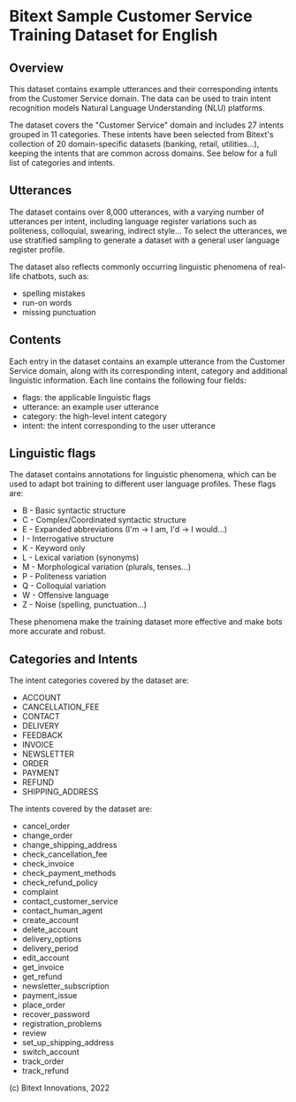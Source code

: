 Bitext Sample Customer Service Training Dataset for English
============================================================

Overview
--------
This dataset contains example utterances and their corresponding intents from
the Customer Service domain. The data can be used to train intent recognition models
Natural Language Understanding (NLU) platforms.

The dataset covers the "Customer Service" domain and includes 27 intents
grouped in 11 categories. These intents have been selected from Bitext's collection
of 20 domain-specific datasets (banking, retail, utilities...), keeping the intents
that are common across domains. See below for a full list of categories and intents.

Utterances
----------
The dataset contains over 8,000 utterances, with a varying number of utterances
per intent, including language register variations such as politeness, colloquial,
swearing, indirect style... To select the utterances, we use stratified sampling
to generate a dataset with a general user language register profile.

The dataset also reflects commonly occurring linguistic phenomena
of real-life chatbots, such as:
  - spelling mistakes
  - run-on words
  - missing punctuation

Contents
--------
Each entry in the dataset contains an example utterance from the Customer Service
domain, along with its corresponding intent, category and additional linguistic information.
Each line contains the following four fields:
  - flags: the applicable linguistic flags
  - utterance: an example user utterance
  - category: the high-level intent category
  - intent: the intent corresponding to the user utterance

Linguistic flags
----------------
The dataset contains annotations for linguistic phenomena, which can be used
to adapt bot training to different user language profiles. These flags are:
  - B - Basic syntactic structure
  - C - Complex/Coordinated syntactic structure
  - E - Expanded abbreviations (I'm -> I am, I'd -> I would…)
  - I - Interrogative structure
  - K - Keyword only
  - L - Lexical variation (synonyms)
  - M - Morphological variation (plurals, tenses…)
  - P - Politeness variation
  - Q - Colloquial variation
  - W - Offensive language
  - Z - Noise (spelling, punctuation…)

These phenomena make the training dataset more effective
and make bots more accurate and robust.

Categories and Intents
----------------------
The intent categories covered by the dataset are:
  - ACCOUNT
  - CANCELLATION_FEE
  - CONTACT
  - DELIVERY
  - FEEDBACK
  - INVOICE
  - NEWSLETTER
  - ORDER
  - PAYMENT
  - REFUND
  - SHIPPING_ADDRESS

The intents covered by the dataset are:
  - cancel_order
  - change_order
  - change_shipping_address
  - check_cancellation_fee
  - check_invoice
  - check_payment_methods
  - check_refund_policy
  - complaint
  - contact_customer_service
  - contact_human_agent
  - create_account
  - delete_account
  - delivery_options
  - delivery_period
  - edit_account
  - get_invoice
  - get_refund
  - newsletter_subscription
  - payment_issue
  - place_order
  - recover_password
  - registration_problems
  - review
  - set_up_shipping_address
  - switch_account
  - track_order
  - track_refund

(c) Bitext Innovations, 2022
